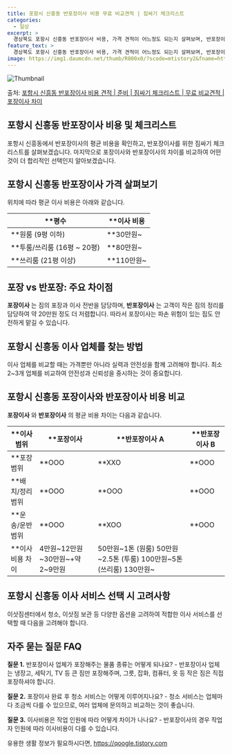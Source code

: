 ```yaml
---
title: 포항시 신흥동 반포장이사 비용 무료 비교견적 | 짐싸기 체크리스트
categories:
  - 일상
excerpt: >
  경상북도 포항시 신흥동 반포장이사 비용, 가격 견적이 어느정도 되는지 살펴보며, 반포장이사를 준비함에 있어 짐싸기 준비 체크리스트가 무엇인지 보겠습니다. 마지막으로 포장이사와 차이점을 통해 무료 비교견적으로 어떤 것이 더 합리적인 선택인지 공유 드립니다.포항시 신흥동 포장이사 견적 샘플 보기 👈 클릭포항시 신흥동 포장이사 가격 살펴보기 👈 클릭포항시 신흥동 반포장이사 평균 이사 비용평수포항시 신흥동 평균 이사 비용원룸 이사9평 이하 (1톤)30만원~투룸/쓰리룸 이사16평 ~ 20평 (2.5톤)80만원~쓰리룸 이사21평 (5톤) ~110만원~우리집 무료 이사견적 받기 👈 클릭포장 vs 반포장: 주요 차이점이사 종류에 따라 작업 범위와 비용이 달라집니다.포장이사는 1톤 50만원, 2.5톤 100만원, ..
feature_text: >
  경상북도 포항시 신흥동 반포장이사 비용, 가격 견적이 어느정도 되는지 살펴보며, 반포장이사를 준비함에 있어 짐싸기 준비 체크리스트가 무엇인지 보겠습니다. 마지막으로 포장이사와 차이점을 통해 무료 비교견적으로 어떤 것이 더 합리적인 선택인지 공유 드립니다.포항시 신흥동 포장이사 견적 샘플 보기 👈 클릭포항시 신흥동 포장이사 가격 살펴보기 👈 클릭포항시 신흥동 반포장이사 평균 이사 비용평수포항시 신흥동 평균 이사 비용원룸 이사9평 이하 (1톤)30만원~투룸/쓰리룸 이사16평 ~ 20평 (2.5톤)80만원~쓰리룸 이사21평 (5톤) ~110만원~우리집 무료 이사견적 받기 👈 클릭포장 vs 반포장: 주요 차이점이사 종류에 따라 작업 범위와 비용이 달라집니다.포장이사는 1톤 50만원, 2.5톤 100만원, ..
image: https://img1.daumcdn.net/thumb/R800x0/?scode=mtistory2&fname=https%3A%2F%2Fblog.kakaocdn.net%2Fdn%2FC1hal%2FbtsHd8O4YZy%2FDlOC5M9Qwz1ylBdF4t6qak%2Fimg.webp
---
```


![Thumbnail](https://img1.daumcdn.net/thumb/R800x0/?scode=mtistory2&fname=https%3A%2F%2Fblog.kakaocdn.net%2Fdn%2FC1hal%2FbtsHd8O4YZy%2FDlOC5M9Qwz1ylBdF4t6qak%2Fimg.webp)

<p>출처: <a href="https://qoogle.tistory.com/9486" rel="dofollow">포항시 신흥동 반포장이사 비용 견적 | 준비 | 짐싸기 체크리스트 | 무료 비교견적 | 포장이사 차이</a> </p>

## 포항시 신흥동 반포장이사 비용 및 체크리스트



포항시 신흥동에서 반포장이사의 평균 비용을 확인하고, 반포장이사를 위한 짐싸기 체크리스트를 살펴보겠습니다. 마지막으로 포장이사와 반포장이사의
차이를 비교하여 어떤 것이 더 합리적인 선택인지 알아보겠습니다.



## 포항시 신흥동 반포장이사 가격 살펴보기

위치에 따라 평균 이사 비용은 아래와 같습니다.

**평수 | **이사 비용  
---|---  
**원룸 (9평 이하) | **30만원~  
**투룸/쓰리룸 (16평 ~ 20평) | **80만원~  
**쓰리룸 (21평 이상) | **110만원~  
  


## 포장 vs 반포장: 주요 차이점

**포장이사** 는 짐의 포장과 이사 전반을 담당하며, **반포장이사** 는 고객이 작은 짐의 정리를 담당하여 약 20만원 정도 더
저렴합니다. 따라서 포장이사는 파손 위험이 있는 짐도 안전하게 맡길 수 있습니다.

## 포항시 신흥동 이사 업체를 찾는 방법

이사 업체를 비교할 때는 가격뿐만 아니라 실력과 안전성을 함께 고려해야 합니다. 최소 2~3개 업체를 비교하여 안전성과 신뢰성을 중시하는
것이 중요합니다.

## 포항시 신흥동 포장이사와 반포장이사 비용 비교

**포장이사** 와 **반포장이사** 의 평균 비용 차이는 다음과 같습니다.

**이사 범위 | **포장이사 | **반포장이사 A | **반포장이사 B  
---|---|---|---  
**포장 범위 | **OOO | **XXO | **OOO  
**배치/정리 범위 | **OOO | **OOO | **OOO  
**운송/운반 범위 | **OOO | **XOO | **OOO  
**이사비용 차이 | 4만원~12만원~30만원~+약 2~9만원 | 50만원~1톤 (원룸) 50만원~2.5톤 (투룸) 100만원~5톤 (쓰리룸) 130만원~  
  


## 포항시 신흥동 이사 서비스 선택 시 고려사항

이삿짐센터에서 청소, 이삿짐 보관 등 다양한 옵션을 고려하여 적합한 이사 서비스를 선택할 때 다음을 고려해야 합니다.

## 자주 묻는 질문 FAQ

**질문 1.** 반포장이사 업체가 포장해주는 물품 종류는 어떻게 되나요? - 반포장이사 업체는 냉장고, 세탁기, TV 등 큰 짐만
포장해주며, 그릇, 잡화, 컴퓨터, 옷 등 작은 짐은 직접 포장하셔야 합니다.

**질문 2.** 포장이사 완료 후 청소 서비스는 어떻게 이루어지나요? - 청소 서비스는 업체마다 조금씩 다를 수 있으므로, 여러 업체에
문의하고 비교하는 것이 좋습니다.

**질문 3.** 이사비용은 작업 인원에 따라 어떻게 차이가 나나요? - 반포장이사의 경우 작업자 인원에 따라 이사비용이 다를 수 있습니다.





 

유용한 생활 정보가 필요하시다면, <a href="https://qoogle.tistory.com" rel="dofollow">https://qoogle.tistory.com</a>


